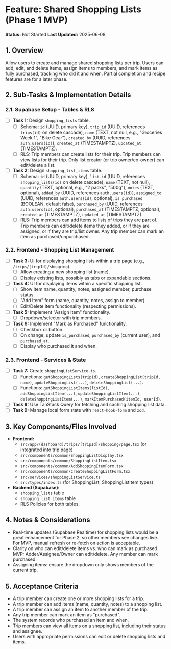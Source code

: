 # Feature: Shared Shopping Lists (Phase 1 MVP)

**Status:** Not Started
**Last Updated:** 2025-06-08

## 1. Overview
Allow users to create and manage shared shopping lists per trip. Users can add, edit, and delete items, assign items to members, and mark items as fully purchased, tracking who did it and when. Partial completion and recipe features are for a later phase.

## 2. Sub-Tasks & Implementation Details

### 2.1. Supabase Setup - Tables & RLS
- [ ] **Task 1:** Design `shopping_lists` table.
  - [ ] Schema: `id` (UUID, primary key), `trip_id` (UUID, references `trips(id)` on delete cascade), `name` (TEXT, not null, e.g., "Groceries Week 1", "Bike Gear"), `created_by` (UUID, references `auth.users(id)`), `created_at` (TIMESTAMPTZ), `updated_at` (TIMESTAMPTZ).
  - [ ] RLS: Trip members can create lists for their trip. Trip members can view lists for their trip. Only list creator (or trip owner/co-owner) can edit/delete a list.
- [ ] **Task 2:** Design `shopping_list_items` table.
  - [ ] Schema: `id` (UUID, primary key), `list_id` (UUID, references `shopping_lists(id)` on delete cascade), `name` (TEXT, not null), `quantity` (TEXT, optional, e.g., "2 packs", "500g"), `notes` (TEXT, optional), `added_by` (UUID, references `auth.users(id)`), `assigned_to` (UUID, references `auth.users(id)`, optional), `is_purchased` (BOOLEAN, default false), `purchased_by` (UUID, references `auth.users(id)`, optional), `purchased_at` (TIMESTAMPTZ, optional), `created_at` (TIMESTAMPTZ), `updated_at` (TIMESTAMPTZ).
  - [ ] RLS: Trip members can add items to lists of trips they are part of. Trip members can edit/delete items they added, or if they are assigned, or if they are trip/list owner. Any trip member can mark an item as purchased/unpurchased.

### 2.2. Frontend - Shopping List Management
- [ ] **Task 3:** UI for displaying shopping lists within a trip page (e.g., `/trips/[tripId]/shopping`).
  - [ ] Allow creating a new shopping list (name).
  - [ ] Display existing lists, possibly as tabs or expandable sections.
- [ ] **Task 4:** UI for displaying items within a specific shopping list.
  - [ ] Show item name, quantity, notes, assigned member, purchase status.
  - [ ] "Add Item" form (name, quantity, notes, assign to member).
  - [ ] Edit/Delete item functionality (respecting permissions).
- [ ] **Task 5:** Implement "Assign Item" functionality.
  - [ ] Dropdown/selector with trip members.
- [ ] **Task 6:** Implement "Mark as Purchased" functionality.
  - [ ] Checkbox or button.
  - [ ] On change, update `is_purchased`, `purchased_by` (current user), and `purchased_at`.
  - [ ] Display who purchased it and when.

### 2.3. Frontend - Services & State
- [ ] **Task 7:** Create `shoppingListService.ts`.
  - [ ] Functions: `getShoppingLists(tripId)`, `createShoppingList(tripId, name)`, `updateShoppingList(...)`, `deleteShoppingList(...)`.
  - [ ] Functions: `getShoppingListItems(listId)`, `addShoppingListItem(...)`, `updateShoppingListItem(...)`, `deleteShoppingListItem(...)`, `markItemPurchased(itemId, userId)`.
- [ ] **Task 8:** Use TanStack Query for fetching and caching shopping list data.
- [ ] **Task 9:** Manage local form state with `react-hook-form` and `zod`.

## 3. Key Components/Files Involved
*   **Frontend:**
    *   `src/app/(dashboard)/trips/[tripId]/shopping/page.tsx` (or integrated into trip page)
    *   `src/components/common/ShoppingListDisplay.tsx`
    *   `src/components/common/ShoppingListItem.tsx`
    *   `src/components/common/AddShoppingItemForm.tsx`
    *   `src/components/common/CreateShoppingListForm.tsx`
    *   `src/services/shoppingListService.ts`
    *   `src/types/index.ts` (for ShoppingList, ShoppingListItem types)
*   **Backend (Supabase):**
    *   `shopping_lists` table
    *   `shopping_list_items` table
    *   RLS Policies for both tables.

## 4. Notes & Considerations
*   Real-time updates (Supabase Realtime) for shopping lists would be a great enhancement for Phase 2, so other members see changes live. For MVP, manual refresh or re-fetch on action is acceptable.
*   Clarity on who can edit/delete items vs. who can mark as purchased. MVP: Adder/Assignee/Owner can edit/delete. Any member can mark purchased.
*   Assigning items: ensure the dropdown only shows members of the current trip.

## 5. Acceptance Criteria
*   A trip member can create one or more shopping lists for a trip.
*   A trip member can add items (name, quantity, notes) to a shopping list.
*   A trip member can assign an item to another member of the trip.
*   Any trip member can mark an item as "purchased".
*   The system records who purchased an item and when.
*   Trip members can view all items on a shopping list, including their status and assignee.
*   Users with appropriate permissions can edit or delete shopping lists and items.

